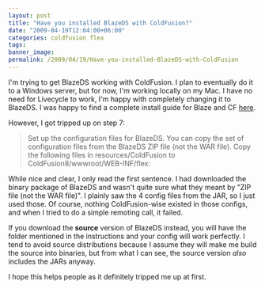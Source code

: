```yaml
---
layout: post
title: "Have you installed BlazeDS with ColdFusion?"
date: "2009-04-19T12:04:00+06:00"
categories: coldfusion flex 
tags: 
banner_image: 
permalink: /2009/04/19/Have-you-installed-BlazeDS-with-ColdFusion
---
```


I'm trying to get BlazeDS working with ColdFusion. I plan to eventually do it to a Windows server, but for now, I'm working locally on my Mac. I have no need for Livecycle to work, I'm happy with completely changing it to BlazeDS. I was happy to find a complete install guide for Blaze and CF <a href="http://opensource.adobe.com/wiki/display/blazeds/Installation+Guide?showComments=false#InstallationGuide-IntegratingBlazeDSwithaColdFusion8installation">here</a>.

However, I got tripped up on step 7:

<blockquote>
<p>
Set up the configuration files for BlazeDS. You can copy the set of configuration files from the BlazeDS ZIP file (not the WAR file). Copy the following files in resources/ColdFusion to ColdFusion8/wwwroot/WEB-INF/flex:
</p>
</blockquote>

While nice and clear, I only read the first sentence. I had downloaded the binary package of BlazeDS and wasn't quite sure what they meant by "ZIP file (not the WAR file)". I plainly saw the 4 config files from the JAR, so I just used those. Of course, nothing ColdFusion-wise existed in those configs, and when I tried to do a simple remoting call, it failed.

If you download the <b>source</b> version of BlazeDS instead, you will have the folder mentioned in the instructions and your config will work perfectly. I tend to avoid source distributions because I assume they will make me build the source into binaries, but from what I can see, the source version <i>also</i> includes the JARs anyway.

I hope this helps people as it definitely tripped me up at first.